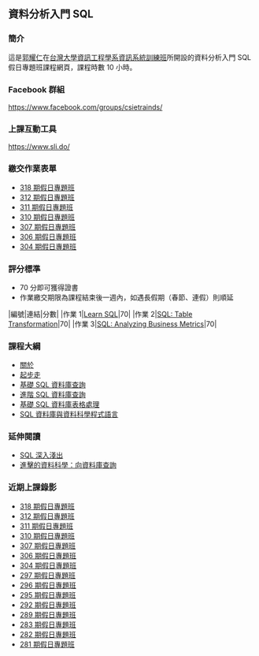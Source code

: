 ## 資料分析入門 SQL

### 簡介

這是[郭耀仁](https://www.facebook.com/yaojen.kuo.1)在[台灣大學資訊工程學系資訊系統訓練班](https://train.csie.ntu.edu.tw/train/)所開設的資料分析入門 SQL 假日專題班課程網頁，課程時數 10 小時。

### Facebook 群組

<https://www.facebook.com/groups/csietrainds/>

### 上課互動工具

<https://www.sli.do/>

### 繳交作業表單

- [318 期假日專題班]()
- [312 期假日專題班](https://forms.gle/qwxnfnpQQGRKmzcd9)
- [311 期假日專題班](https://forms.gle/1wvkbiPEqCwPKZa4A)
- [310 期假日專題班](https://forms.gle/Mbz9FFVoVfJZhGbz6)
- [307 期假日專題班](https://goo.gl/forms/YYPCYgBF8SmprI223)
- [306 期假日專題班](https://goo.gl/forms/vZjTVshMTb8OUQDB3)
- [304 期假日專題班](https://goo.gl/forms/ed1JMiJHqLBkizui1)

### 評分標準

- 70 分即可獲得證書
- 作業繳交期限為課程結束後一週內，如遇長假期（春節、連假）則順延

|編號|連結|分數|
|作業 1|[Learn SQL](https://www.codecademy.com/learn/learn-sql)|70|
|作業 2|[SQL: Table Transformation](https://www.codecademy.com/learn/sql-table-transformation)|70|
|作業 3|[SQL: Analyzing Business Metrics](https://www.codecademy.com/learn/sql-analyzing-business-metrics)|70|

### 課程大綱

- [關於](00-about.slides.html)
- [起步走](01-getting-started.slides.html)
- [基礎 SQL 資料庫查詢](02-basic-sql-queries.slides.html)
- [進階 SQL 資料庫查詢]()
- [基礎 SQL 資料庫表格處理]()
- [SQL 資料庫與資料科學程式語言]()

### 延伸閱讀

- [SQL 深入淺出](https://www.tenlong.com.tw/products/9789866840166)
- [進擊的資料科學：向資料庫查詢](https://www.datainpoint.com/data-science-in-action/03-querying-databases.html)

### 近期上課錄影

- [318 期假日專題班]()
- [312 期假日專題班](https://www.youtube.com/playlist?list=PLEq7iw5uOtuVGhDhnELeF6pfu5P9xgeDV)
- [311 期假日專題班](https://www.youtube.com/playlist?list=PLEq7iw5uOtuU3AAqgvJuuLtoH1lzzzZ3Q)
- [310 期假日專題班](https://www.youtube.com/playlist?list=PLEq7iw5uOtuWKmW5Ct1Y9LIKj8szmFxqJ)
- [307 期假日專題班](https://www.youtube.com/playlist?list=PLEq7iw5uOtuXqBl6rRUKy5wxXbkx34YJ2)
- [306 期假日專題班](https://www.youtube.com/playlist?list=PLEq7iw5uOtuX_BaRr4XP-NK_KuDVDtRgp)
- [304 期假日專題班](https://www.youtube.com/playlist?list=PLEq7iw5uOtuWUc2L9OVp1zFnbNPk5T959)
- [297 期假日專題班](https://www.youtube.com/playlist?list=PLEq7iw5uOtuVSgTwTQHhJrieWL0KnQihq)
- [296 期假日專題班](https://www.youtube.com/playlist?list=PLEq7iw5uOtuWXOlIhArlyLzPgtUcGo-v4)
- [295 期假日專題班](https://www.youtube.com/playlist?list=PLEq7iw5uOtuW_FJ8CG1qfPVR6VgurRrTE)
- [292 期假日專題班](https://www.youtube.com/playlist?list=PLEq7iw5uOtuUG7fWiaqzjs8HIfoKkrPz9)
- [289 期假日專題班](https://www.youtube.com/playlist?list=PLEq7iw5uOtuXEWJm9TADaFDcInLmbc48K)
- [283 期假日專題班](https://www.youtube.com/playlist?list=PLEq7iw5uOtuX5pQmw0xGzsCmyIolwJGRk)
- [282 期假日專題班](https://www.youtube.com/playlist?list=PLEq7iw5uOtuUe-CQMzCK7us5_rRHgEhPe)
- [281 期假日專題班](https://www.youtube.com/playlist?list=PLEq7iw5uOtuW8Baw4NYZc6VjKBt7kySXH)